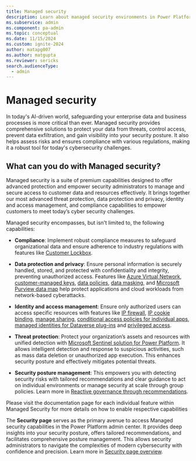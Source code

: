 ```yaml
---
title: Managed security
description: Learn about managed security environments in Power Platform admin center.
ms.subservice: admin
ms.component: pa-admin
ms.topic: conceptual
ms.date: 11/15/2024
ms.custom: ignite-2024
author: matapg007
ms.author: matgupta
ms.reviewer: sericks
search.audienceType: 
  - admin
---
```


# Managed security

In today's AI-driven world, safeguarding your enterprise data and business processes is more critical than ever. Managed security provides comprehensive solutions to protect your data from threats, control access, prevent data exfiltration, and gain visibility into your security posture. It also helps assess risks and ensures compliance with various regulations, making it a robust tool for today's cybersecurity challenges. 


## What can you do with Managed security? 

Managed security is a suite of premium capabilities designed to offer advanced protection and empower security administrators to manage and secure access to customer data and resources effectively. It brings together our most advanced threat protection, data protection and privacy, identity and access management, and compliance capabilities to empower customers to meet today’s cyber security challenges.  

Managed security encompasses, but isn't limited to, the following capabilities: 

- **Compliance**: Implement robust compliance measures to safeguard organizational data and ensure adherence to industry regulations with features like [Customer Lockbox](../about-lockbox.md).

- **Data protection and privacy**: Ensure personal information is securely handled, stored, and protected with confidentiality and integrity, preventing unauthorized access. Features like [Azure Virtual Network](../vnet-support-overview.md), [customer-managed keys](../customer-managed-key.md), [data policies](../managed-environment-data-policies.md), [data masking](../create-manage-masking-rules.md), and [Microsoft Purview data map](/purview/register-scan-dataverse?) help protect applications and cloud workloads from network-based cyberattacks. 

- **Identity and access management**: Ensure only authorized users can access specific resources with features like [IP firewall](../ip-firewall.md), [IP cookie binding](../block-cookie-replay-attack.md), [manage sharing](../managed-environment-sharing-limits.md), [conditional access policies for individual apps](/power-platform-release-plan/2022wave1/power-apps/conditional-access-policies-individual-power-apps), [managed identities for Dataverse plug-ins](https://learn.microsoft.com/power-platform/admin/managed-identity-overview) and [privileged access](access-control.md).

- **Threat protection**: Protect your organization’s assets and resources with unified detection with [Microsoft Sentinel solution for Power Platform](/azure/sentinel/business-applications/power-platform-solution-overview). It allows intelligent detection and response to suspicious activities, such as mass data deletion or unauthorized app execution. This enhances security posture and effectively mitigates potential threats.
  
- **Security posture management**: This empowers you with detecting security risks with tailored recommendations and clear guidance to act on individual environments or manage security at scale through group policies. Learn more in [Reactive governance through recommendations](security-overview.md#reactive-governance-through-recommendations).

Please visit the documentation page for each individual feature within Managed Security for more details on how to enable respective capabilities
  
The **Security page** serves as the primary avenue to access Managed security capabilities in the Power Platform admin center. It provides deep insights into your security posture, offers tailored recommendations, and facilitates comprehensive posture management. This allows security administrators to navigate the complexities of modern cybersecurity with confidence and precision. Learn more in [Security page overview](security-overview.md).
